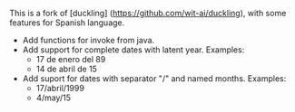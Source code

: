 This is a fork of [duckling] (https://github.com/wit-ai/duckling), with some features for Spanish language.

* Add functions for invoke from java.
* Add support for complete dates with latent year. Examples:
    * 17 de enero del 89
    * 14 de abril de 15
* Add suport for dates with separator "/" and named months. Examples:
    * 17/abril/1999
    * 4/may/15
